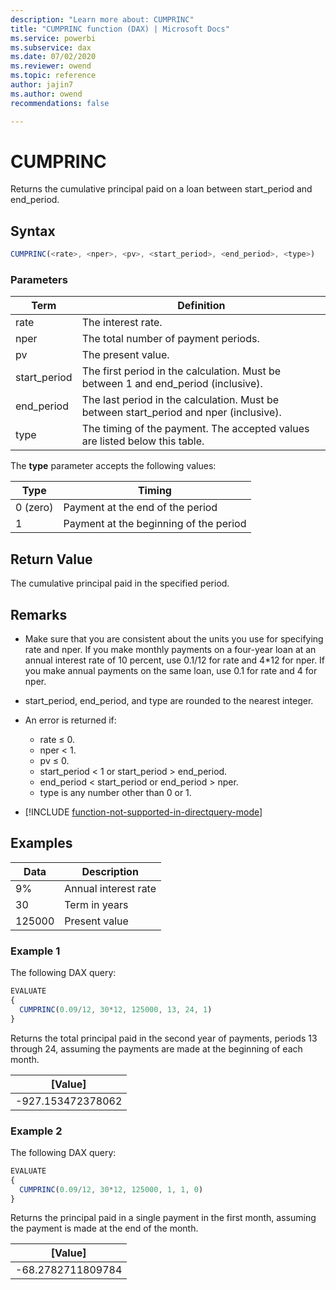 ```yaml
---
description: "Learn more about: CUMPRINC"
title: "CUMPRINC function (DAX) | Microsoft Docs"
ms.service: powerbi 
ms.subservice: dax
ms.date: 07/02/2020
ms.reviewer: owend
ms.topic: reference
author: jajin7
ms.author: owend 
recommendations: false

---
```


# CUMPRINC

Returns the cumulative principal paid on a loan between start_period and end_period.

## Syntax

```js
CUMPRINC(<rate>, <nper>, <pv>, <start_period>, <end_period>, <type>)
```

### Parameters

|Term|Definition|  
|--------|--------------|  
|rate|The interest rate.|
|nper|The total number of payment periods.|
|pv|The present value.|
|start_period|The first period in the calculation. Must be between 1 and end_period (inclusive).|
|end_period|The last period in the calculation. Must be between start_period and nper (inclusive).|
|type|The timing of the payment. The accepted values are listed below this table.|

The **type** parameter accepts the following values:

| **Type** | **Timing**                             |
| -------- | -------------------------------------- |
| 0 (zero) | Payment at the end of the period       |
| 1        | Payment at the beginning of the period |

## Return Value

The cumulative principal paid in the specified period.

## Remarks

- Make sure that you are consistent about the units you use for specifying rate and nper. If you make monthly payments on a four-year loan at an annual interest rate of 10 percent, use 0.1/12 for rate and 4*12 for nper. If you make annual payments on the same loan, use 0.1 for rate and 4 for nper.

- start_period, end_period, and type are rounded to the nearest integer.

- An error is returned if:
  - rate ≤ 0.
  - nper < 1.
  - pv ≤ 0.
  - start_period < 1 or start_period > end_period.
  - end_period < start_period or end_period > nper.
  - type is any number other than 0 or 1.

- [!INCLUDE [function-not-supported-in-directquery-mode](includes/function-not-supported-in-directquery-mode.md)]

## Examples

| **Data** | **Description**      |
| -------- | -------------------- |
| 9%       | Annual interest rate |
| 30       | Term in years        |
| 125000   | Present value        |

### Example 1

The following DAX query:

```js
EVALUATE
{
  CUMPRINC(0.09/12, 30*12, 125000, 13, 24, 1)
}
```

Returns the total principal paid in the second year of payments, periods 13 through 24, assuming the payments are made at the beginning of each month.

| **[Value]**      |
| ------------------ |
| -927.153472378062 |

### Example 2

The following DAX query:

```js
EVALUATE
{
  CUMPRINC(0.09/12, 30*12, 125000, 1, 1, 0)
}
```

Returns the principal paid in a single payment in the first month, assuming the payment is made at the end of the month.

| **[Value]**      |
| ------------------ |
| -68.2782711809784 |
